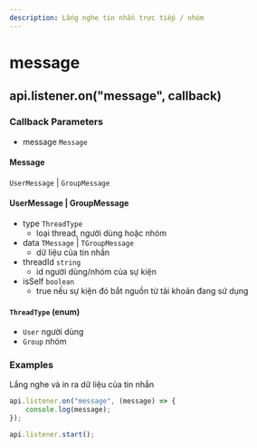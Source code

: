 ```yaml
---
description: Lắng nghe tin nhắn trực tiếp / nhóm
---
```


# message

## api.listener.on("message", callback)

### Callback Parameters

* message `Message`

#### Message

`UserMessage` | `GroupMessage`

#### UserMessage | GroupMessage

* type `ThreadType`
  * loại thread, người dùng hoặc nhóm
* data `TMessage` | `TGroupMessage`
  * dữ liệu của tin nhắn
* threadId `string`
  * id người dùng/nhóm của sự kiện
* isSelf `boolean`
  * true nếu sự kiện đó bắt nguồn từ tải khoản đang sử dụng

#### `ThreadType` (enum)

* `User` người dùng
* `Group` nhóm

### Examples

Lắng nghe và in ra dữ liệu của tin nhắn

```javascript
api.listener.on("message", (message) => {
    console.log(message);
});

api.listener.start();
```
